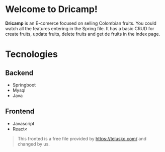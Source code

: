 # Welcome to Dricamp!

**Dricamp** is an E-comerce focused on selling Colombian fruits.  You could watch all the features entering in the Spring file. It has a basic CRUD for create fruits, update fruits, delete fruits and get de fruits in the index page.



# Tecnologies
## Backend
 - Springboot
 - Mysql
 - Java
 ## Frontend
 - Javascript 
 - React<
> This fronted is a free file provided by https://telusko.com/ and changed by us.

